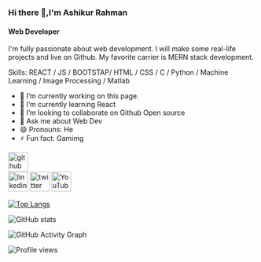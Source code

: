 ### Hi there 👋,I'm Ashikur Rahman
#### Web Developer


I'm fully passionate about web development. I will make some real-life projects and live on Github. My favorite carrier is MERN stack development.

Skills: REACT / JS / BOOTSTAP/ HTML / CSS / C / Python / Machine Learning / Image Processing / Matlab

- 🔭 I’m currently working on this page. 
- 🌱 I’m currently learning React 
- 👯 I’m looking to collaborate on Github Open source 
- 💬 Ask me about Web Dev 
- 😄 Pronouns: He 
- ⚡ Fun fact: Gamimg 


[<img src='https://cdn.jsdelivr.net/npm/simple-icons@3.0.1/icons/github.svg' alt='github' height='40'>](https://github.com/Ashikur-ai)  
[<img src='https://cdn.jsdelivr.net/npm/simple-icons@3.0.1/icons/linkedin.svg' alt='linkedin' height='40'>](https://www.linkedin.com/in/ashikur-rahman-702495185/)  [<img src='https://cdn.jsdelivr.net/npm/simple-icons@3.0.1/icons/twitter.svg' alt='twitter' height='40'>](https://twitter.com/Ashikur00993388)  [<img src='https://cdn.jsdelivr.net/npm/simple-icons@3.0.1/icons/youtube.svg' alt='YouTube' height='40'>](https://www.youtube.com/channel/UCeOwVlp8TrTNjQ11gZURBsg)  

[![Top Langs](https://github-readme-stats.vercel.app/api/top-langs/?username=Ashikur-ai)](https://github.com/anuraghazra/github-readme-stats)

![GitHub stats](https://github-readme-stats.vercel.app/api?username=Ashikur-ai&show_icons=true)  

![GitHub Activity Graph](https://activity-graph.herokuapp.com/graph?username=Ashikur-ai)  

![Profile views](https://gpvc.arturio.dev/Ashikur-ai)  
